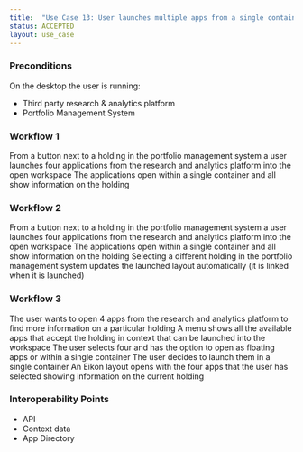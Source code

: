 ```yaml
---
title:  "Use Case 13: User launches multiple apps from a single container"
status: ACCEPTED
layout: use_case
---
```


### Preconditions
On the desktop the user is running:
- Third party research & analytics platform
- Portfolio Management System

### Workflow 1
From a button next to a holding in the portfolio management system a user launches four applications from the research and analytics platform into the open workspace
The applications open within a single container and all show information on the holding

### Workflow 2
From a button next to a holding in the portfolio management system a user launches four applications from the research and analytics platform into the open workspace
The applications open within a single container and all show information on the holding
Selecting a different holding in the portfolio management system updates the launched layout automatically (it is linked when it is launched)

### Workflow 3
The user wants to open 4 apps from the research and analytics platform to find more information on a particular holding
A menu shows all the available apps that accept the holding in context that can be launched into the workspace
The user selects four and has the option to open as floating apps or within a single container
The user decides to launch them in a single container
An Eikon layout opens with the four apps that the user has selected showing information on the current holding


### Interoperability Points
- API
- Context data
- App Directory
